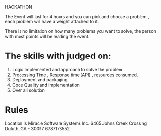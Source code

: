 HACKATHON

The Event will last for 4 hours and you can pick and choose a problem , each problem will have a weight attached to it.

There is no limitation on how many problems you want to solve, the person with most points will be leading the event.

# The skills with judged on:

1. Logic Implemented and approach to solve the problem
2. Processing Time , Response time (API) , resources consumed.
3. Deployment and packaging 
4. Code Quality and implementation
5. Over all solution

# Rules 





Location is Miracle Software Systems Inc.
6465 Johns Creek Crossing
Duluth, GA - 30097
6787178552
